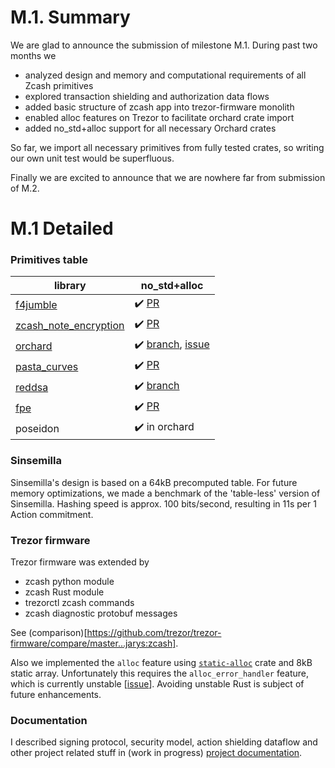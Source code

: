 # M.1. Summary

We are glad to announce the submission of milestone M.1. During past two months we

- analyzed design and memory and computational requirements of all Zcash primitives
- explored transaction shielding and authorization data flows
- added basic structure of zcash app into trezor-firmware monolith
- enabled alloc features on Trezor to facilitate orchard crate import
- added no_std+alloc support for all necessary Orchard crates

So far, we import all necessary primitives from fully tested crates, so writing our own unit test would be superfluous.

Finally we are excited to announce that we are nowhere far from submission of M.2.

# M.1 Detailed

### Primitives table

| library | no_std+alloc |
| -       | -            |
| [f4jumble](https://github.com/zcash/librustzcash/components/f4jumble) | ✔️ [PR](https://github.com/zcash/librustzcash/pull/446) |
| [zcash_note_encryption](https://github.com/zcash/librustzcash/components/zcash_note_encryption) | ✔️ [PR](https://github.com/zcash/librustzcash/pull/450) |
| [orchard](https://github.com/zcash/orchard) | ✔️ [branch](https://github.com/jarys/orchard/tree/no-std-alloc), [issue](https://github.com/zcash/orchard/issues/211) |
| [pasta_curves](https://github.com/zcash/pasta_curves) | ✔️ [PR](https://github.com/zcash/pasta_curves/pull/21) |
| [reddsa](https://github.com/str4d/redjubjub) | ✔️ [branch](https://github.com/jarys/redjubjub/tree/no-std-alloc) |
| [fpe](https://github.com/str4d/fpe) | ✔️ [PR](https://github.com/str4d/fpe/pull/21) |
| poseidon | ✔️ in orchard |

### Sinsemilla

Sinsemilla's design is based on a 64kB precomputed table. For future memory optimizations, we made a benchmark of the 'table-less' version of Sinsemilla. Hashing speed is approx. 100 bits/second, resulting in 11s per 1 Action commitment.

### Trezor firmware

Trezor firmware was extended by

- zcash python module
- zcash Rust module
- trezorctl zcash commands
- zcash diagnostic protobuf messages

See (comparison)[https://github.com/trezor/trezor-firmware/compare/master...jarys:zcash].

Also we implemented the `alloc` feature using [`static-alloc`](https://crates.io/crates/static-alloc) crate and 8kB static array. Unfortunately this requires the `alloc_error_handler` feature, which is currently unstable \[[issue](https://github.com/rust-lang/rust/issues/66740)\]. Avoiding unstable Rust is subject of future enhancements.

### Documentation

I described signing protocol, security model, action shielding dataflow and other project related stuff in (work in progress) [project documentation](https://github.com/jarys/ztrezor/blob/main/doc/README.md). 
